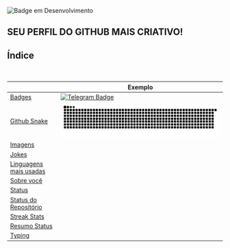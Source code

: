 ![Badge em Desenvolvimento](http://img.shields.io/static/v1?label=STATUS&message=EM%20DESENVOLVIMENTO&color=GREEN&style=for-the-badge)

## SEU PERFIL DO GITHUB MAIS CRIATIVO!


## Índice

<br>

|| Exemplo|
|---|---|
| [Badges](./badge.md)|[![Telegram Badge](https://img.shields.io/badge/Telegram-2CA5E0?style=for-the-badge&logo=telegram&logoColor=white)]()|
| [Github Snake](./snake.md)|![Snake animation](https://github.com/martageraldo/martageraldo/blob/output/github-contribution-grid-snake.svg)|
| [Imagens](./image.md)||
| [Jokes](./jokes.md)||
|[Linguagens mais usadas](./linguagensUsadas.md)||
| [Sobre você](./comeco.md)||
| [Status](./status.md)||
| [Status do Repositório](./statusRepositorio.md)||
| [Streak Stats](./streakStats.md)||
| [Resumo Status](./status.md)||
|[Typing](./typing.md)||

